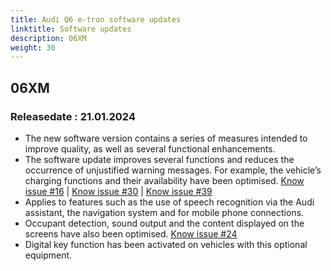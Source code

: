 ```yaml
---
title: Audi Q6 e-tron software updates
linktitle: Software updates
description: 06XM
weight: 30
---
```


## 06XM

### Releasedate : 21.01.2024

- The new software version contains a series of measures intended to improve quality, as well as several functional enhancements.
- The software update improves several functions and reduces the occurrence of unjustified warning messages. For example, the vehicle’s charging functions and their availability have been optimised. [Know issue #16](https://github.com/electrichasgoneaudi/q6-e-tron/issues/16) | [Know issue #30](https://github.com/electrichasgoneaudi/q6-e-tron/issues/30) | [Know issue #39](https://github.com/electrichasgoneaudi/q6-e-tron/issues/39)
- Applies to features such as the use of speech recognition via the Audi assistant, the navigation system and for mobile phone connections.
- Occupant detection, sound output and the content displayed on the screens have also been optimised. [Know issue #24](https://github.com/electrichasgoneaudi/q6-e-tron/issues/24)
- Digital key function has been activated on vehicles with this optional equipment.




